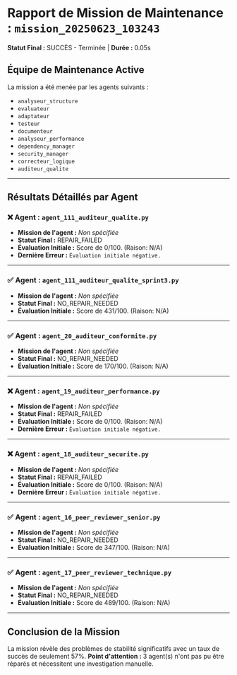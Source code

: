 # Rapport de Mission de Maintenance : `mission_20250623_103243`
**Statut Final :** SUCCÈS - Terminée | **Durée :** 0.05s

## Équipe de Maintenance Active
La mission a été menée par les agents suivants :
- `analyseur_structure`
- `evaluateur`
- `adaptateur`
- `testeur`
- `documenteur`
- `analyseur_performance`
- `dependency_manager`
- `security_manager`
- `correcteur_logique`
- `auditeur_qualite`

---
## Résultats Détaillés par Agent

### ❌ Agent : `agent_111_auditeur_qualite.py`
- **Mission de l'agent :** *Non spécifiée*
- **Statut Final :** REPAIR_FAILED
- **Évaluation Initiale :** Score de 0/100. (Raison: N/A)
- **Dernière Erreur :** `Évaluation initiale négative.`

---

### ✅ Agent : `agent_111_auditeur_qualite_sprint3.py`
- **Mission de l'agent :** *Non spécifiée*
- **Statut Final :** NO_REPAIR_NEEDED
- **Évaluation Initiale :** Score de 431/100. (Raison: N/A)

---

### ✅ Agent : `agent_20_auditeur_conformite.py`
- **Mission de l'agent :** *Non spécifiée*
- **Statut Final :** NO_REPAIR_NEEDED
- **Évaluation Initiale :** Score de 170/100. (Raison: N/A)

---

### ❌ Agent : `agent_19_auditeur_performance.py`
- **Mission de l'agent :** *Non spécifiée*
- **Statut Final :** REPAIR_FAILED
- **Évaluation Initiale :** Score de 0/100. (Raison: N/A)
- **Dernière Erreur :** `Évaluation initiale négative.`

---

### ❌ Agent : `agent_18_auditeur_securite.py`
- **Mission de l'agent :** *Non spécifiée*
- **Statut Final :** REPAIR_FAILED
- **Évaluation Initiale :** Score de 0/100. (Raison: N/A)
- **Dernière Erreur :** `Évaluation initiale négative.`

---

### ✅ Agent : `agent_16_peer_reviewer_senior.py`
- **Mission de l'agent :** *Non spécifiée*
- **Statut Final :** NO_REPAIR_NEEDED
- **Évaluation Initiale :** Score de 347/100. (Raison: N/A)

---

### ✅ Agent : `agent_17_peer_reviewer_technique.py`
- **Mission de l'agent :** *Non spécifiée*
- **Statut Final :** NO_REPAIR_NEEDED
- **Évaluation Initiale :** Score de 489/100. (Raison: N/A)

---

## Conclusion de la Mission
La mission révèle des problèmes de stabilité significatifs avec un taux de succès de seulement 57%.
**Point d'attention :** 3 agent(s) n'ont pas pu être réparés et nécessitent une investigation manuelle.